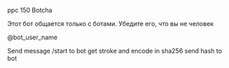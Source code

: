 ppc 150 Botcha

Этот бот общается только с ботами. Убедите его, что вы не человек

@bot_user_name

Send message /start to bot
get stroke and encode in sha256
send hash to bot